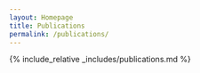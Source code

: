 ```yaml
---
layout: Homepage
title: Publications
permalink: /publications/
---
```


{% include_relative _includes/publications.md %}
